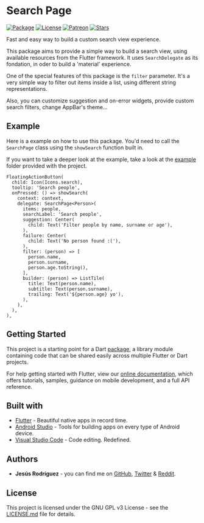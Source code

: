 # Search Page

[![Package](https://img.shields.io/pub/v/search_page.svg?style=for-the-badge)](https://pub.dartlang.org/packages/search_page)
[![License](https://img.shields.io/github/license/jesusrp98/search_page.svg?style=for-the-badge)](https://www.gnu.org/licenses/gpl-3.0.en.html)
[![Patreon](https://img.shields.io/badge/Support-Patreon-orange.svg?style=for-the-badge)](https://www.patreon.com/jesusrp98)
[![Stars](https://img.shields.io/github/stars/jesusrp98/search_page.svg?style=for-the-badge)](https://github.com/jesusrp98/search_page/stargazers)

Fast and easy way to build a custom search view experience.

This package aims to provide a simple way to build a search view, using available resources from the Flutter framework. It uses `SearchDelegate` as its fondation, in oder to build a 'material'
experience.

One of the special features of this package is the `filter` parameter. It's a very simple way to filter out items inside a list, using different string representations.

Also, you can customize suggestion and on-error widgets, provide custom search filters, change AppBar's theme...

## Example

Here is a example on how to use this package. You'd need to call the `SearchPage` class using the `showSearch` function built in.

If you want to take a deeper look at the example, take a look at the [example](https://github.com/jesusrp98/search_page/tree/master/example) folder provided with the project.

```
FloatingActionButton(
  child: Icon(Icons.search),
  tooltip: 'Search people',
  onPressed: () => showSearch(
    context: context,
    delegate: SearchPage<Person>(
      items: people,
      searchLabel: 'Search people',
      suggestion: Center(
        child: Text('Filter people by name, surname or age'),
      ),
      failure: Center(
        child: Text('No person found :('),
      ),
      filter: (person) => [
        person.name,
        person.surname,
        person.age.toString(),
      ],
      builder: (person) => ListTile(
        title: Text(person.name),
        subtitle: Text(person.surname),
        trailing: Text('${person.age} yo'),
      ),
    ),
  ),
),
```

## Getting Started

This project is a starting point for a Dart [package](https://flutter.io/developing-packages/), a library module containing code that can be shared easily across multiple Flutter or Dart projects.

For help getting started with Flutter, view our [online documentation](https://flutter.io/docs), which offers tutorials, samples, guidance on mobile development, and a full API reference.

## Built with

- [Flutter](https://flutter.dev/) - Beautiful native apps in record time.
- [Android Studio](https://developer.android.com/studio/index.html/) - Tools for building apps on every type of Android device.
- [Visual Studio Code](https://code.visualstudio.com/) - Code editing. Redefined.

## Authors

- **Jesús Rodríguez** - you can find me on [GitHub](https://github.com/jesusrp98), [Twitter](https://twitter.com/jesusrp98) & [Reddit](https://www.reddit.com/user/jesusrp98).

## License

This project is licensed under the GNU GPL v3 License - see the [LICENSE.md](LICENSE.md) file for details.
